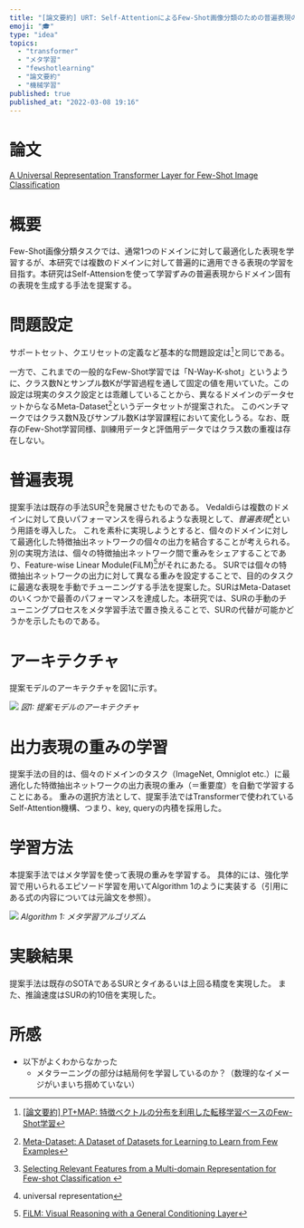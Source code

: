 ```yaml
---
title: "[論文要約] URT: Self-AttentionによるFew-Shot画像分類のための普遍表現の学習"
emoji: "🎓"
type: "idea"
topics:
  - "transformer"
  - "メタ学習"
  - "fewshotlearning"
  - "論文要約"
  - "機械学習"
published: true
published_at: "2022-03-08 19:16"
---
```


# 論文

[A Universal Representation Transformer Layer for Few-Shot Image Classification](https://arxiv.org/abs/2006.11702v4)

# 概要

Few-Shot画像分類タスクでは、通常1つのドメインに対して最適化した表現を学習するが、本研究では複数のドメインに対して普遍的に適用できる表現の学習を目指す。本研究はSelf-Attensionを使って学習ずみの普遍表現からドメイン固有の表現を生成する手法を提案する。

# 問題設定

サポートセット、クエリセットの定義など基本的な問題設定は[^1]と同じである。

一方で、これまでの一般的なFew-Shot学習では「N-Way-K-shot」というように、クラス数Nとサンプル数Kが学習過程を通して固定の値を用いていた。この設定は現実のタスク設定とは乖離していることから、異なるドメインのデータセットからなるMeta-Dataset[^2]というデータセットが提案された。
このベンチマークではクラス数N及びサンプル数Kは学習課程において変化しうる。なお、既存のFew-Shot学習同様、訓練用データと評価用データではクラス数の重複は存在しない。

# 普遍表現

提案手法は既存の手法SUR[^3]を発展させたものである。
Vedaldiらは複数のドメインに対して良いパフォーマンスを得られるような表現として、*普遍表現*[^4]という用語を導入した。
これを素朴に実現しようとすると、個々のドメインに対して最適化した特徴抽出ネットワークの個々の出力を結合することが考えられる。別の実現方法は、個々の特徴抽出ネットワーク間で重みをシェアすることであり、Feature-wise Linear Module(FiLM)[^5]がそれにあたる。
SURでは個々の特徴抽出ネットワークの出力に対して異なる重みを設定することで、目的のタスクに最適な表現を手動でチューニングする手法を提案した。SURはMeta-Datasetのいくつかで最善のパフォーマンスを達成した。本研究では、SURの手動のチューニングプロセスをメタ学習手法で置き換えることで、SURの代替が可能かどうかを示したものである。

# アーキテクチャ

提案モデルのアーキテクチャを図1に示す。

![](https://storage.googleapis.com/zenn-user-upload/e3a391d140d5-20220308.png)
*図1: 提案モデルのアーキテクチャ*

# 出力表現の重みの学習

提案手法の目的は、個々のドメインのタスク（ImageNet, Omniglot etc.）に最適化した特徴抽出ネットワークの出力表現の重み（＝重要度）を自動で学習することにある。
重みの選択方法として、提案手法ではTransformerで使われているSelf-Attention機構、つまり、key, queryの内積を採用した。

# 学習方法

本提案手法ではメタ学習を使って表現の重みを学習する。
具体的には、強化学習で用いられるエピソード学習を用いてAlgorithm 1のように実装する（引用にある式の内容については元論文を参照）。

![](https://storage.googleapis.com/zenn-user-upload/6c646d8492a2-20220308.png)
*Algorithm 1: メタ学習アルゴリズム*

# 実験結果

提案手法は既存のSOTAであるSURとタイあるいは上回る精度を実現した。
また、推論速度はSURの約10倍を実現した。

# 所感

* 以下がよくわからなかった
	* メタラーニングの部分は結局何を学習しているのか？（数理的なイメージがいまいち掴めていない）

[^1]: [[論文要約] PT+MAP: 特徴ベクトルの分布を利用した転移学習ベースのFew-Shot学習](https://zenn.dev/bilzard/articles/5134f0d3b52b70)
[^2]: [Meta-Dataset: A Dataset of Datasets for Learning to Learn from Few Examples](https://arxiv.org/abs/1903.03096)
[^3]: [Selecting Relevant Features from a Multi-domain Representation for Few-shot Classification
](https://arxiv.org/abs/2003.09338)
[^4]: universal representation
[^5]: [FiLM: Visual Reasoning with a General Conditioning Layer](https://arxiv.org/abs/1709.07871)
